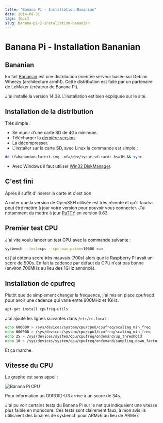 ```yaml
---
title: "Banana Pi - Installation Bananian"
date: 2014-08-31
tags: [bpi]
slug: banana-pi-2-installation-bananian
---
```

# Banana Pi - Installation Bananian

## Bananian

En fait [Bananian](http://www.bananian.org/) est une distribution orientée serveur basée sur Debian Wheezy (architecture armhf). Cette distribution est faite par un partenaire de LeMaker (créateur de Banana Pi).

J'ai installé la version 14.08. L'installation est bien expliquée sur le site.

## Installation de la distribution

Très simple :

 * Se munir d'une carte SD de 4Go minimum.
 * Télécharger la [dernière version](http://www.bananian.org/_media/bananian-latest.zip).
 * La décompresser.
 * L'installer sur la carte SD, avec Linux la commande est simple :

```bash
dd if=bananian-latest.img  of=/dev/<your-sd-card> bs=1M && sync
```

 * Avec Windows il faut utiliser [Win32 DiskManager](http://sourceforge.net/projects/win32diskimager/).

## C'est fini

Après il suffit d'insérer la carte et c'est bon.

A noter que la version de OpenSSH utilisée est très récente et qu'il faudra peut être mettre à jour votre version pour pouvoir vous connecter. J'ai notamment du mettre à jour [PuTTY](http://www.putty.org/) en version 0.63.

## Premier test CPU

J'ai vite voulu lancer un test CPU avec la commande suivante :

```bash
sysbench --test=cpu --cpu-max-prime=10000 run
```

et j'ai obtenu score très mauvais (700s) alors que le Raspberry Pi avait un score de 500s. En fait la cadence par défaut du CPU n'est pas bonne (environ 700MHz au lieu des 1GHz annoncé).

## Installation de cpufreq

Plutôt que de simplement changer la fréquence, j'ai mis en place cpufreqd pour avoir une cadence qui varie entre 600MHz et 1GHz.

```bash
apt-get install cpufreq-utils
```

J'ai ajouté les lignes suivantes dans `/etc/rc.local` : 

```bash
echo 600000 > /sys/devices/system/cpu/cpu0/cpufreq/scaling_min_freq
echo 600000 > /sys/devices/system/cpu/cpu1/cpufreq/scaling_min_freq
echo 25 > /sys/devices/system/cpu/cpufreq/ondemand/up_threshold
echo 10 > /sys/devices/system/cpu/cpufreq/ondemand/sampling_down_factor
```

Et ça marche.

## Vitesse du CPU

Le graphe est sans appel :

![Banana Pi CPU](/blog/SysBenchBananaPi.png)

Pour information un ODROID-U3 arrive à un score de 34s.

J'ai pu voir certains tests du Banana Pi sur le net qui indiquaient une vitesse plus faible en monocore. Ces tests sont clairement faux, à mon avis ils utilisaient des binaires de sysbench pour ARMv6 au lieu de ARMv7.